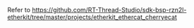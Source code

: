 Refer to https://github.com/RT-Thread-Studio/sdk-bsp-rzn2l-etherkit/tree/master/projects/etherkit_ethercat_cherryecat